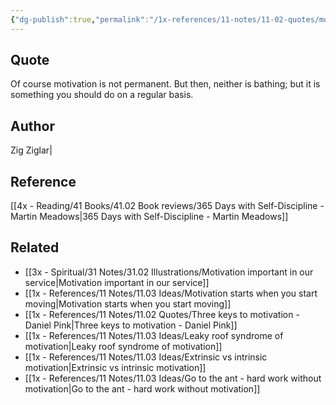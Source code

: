 ```yaml
---
{"dg-publish":true,"permalink":"/1x-references/11-notes/11-02-quotes/motivation-is-not-permanent-but-neither-is-bathing-zig-ziglari/","title":"Motivation is not permanent, but neither is bathing - Zig Ziglari","created":"2024-02-17T12:07:13.491+03:00","updated":"2024-02-17T12:09:06.074+03:00"}
---
```



## Quote
Of course motivation is not permanent. But then, neither is bathing; but it is something you should do on a regular basis.

## Author
Zig Ziglar|

## Reference
[[4x - Reading/41 Books/41.02 Book reviews/365 Days with Self-Discipline - Martin Meadows\|365 Days with Self-Discipline - Martin Meadows]]

## Related
- [[3x - Spiritual/31 Notes/31.02 Illustrations/Motivation important in our service\|Motivation important in our service]]
- [[1x - References/11 Notes/11.03 Ideas/Motivation starts when you start moving\|Motivation starts when you start moving]]
- [[1x - References/11 Notes/11.02 Quotes/Three keys to motivation - Daniel Pink\|Three keys to motivation - Daniel Pink]]
- [[1x - References/11 Notes/11.03 Ideas/Leaky roof syndrome of motivation\|Leaky roof syndrome of motivation]]
- [[1x - References/11 Notes/11.03 Ideas/Extrinsic vs intrinsic motivation\|Extrinsic vs intrinsic motivation]]
- [[1x - References/11 Notes/11.03 Ideas/Go to the ant - hard work without motivation\|Go to the ant - hard work without motivation]]
